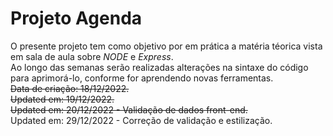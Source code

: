  <h1>Projeto Agenda </h1>
 
 O presente projeto tem como objetivo por em prática a matéria téorica vista em sala de aula sobre <em>NODE</em> e <em>Express</em>.<br>
        Ao longo das semanas serão realizadas alterações na sintaxe do código para aprimorá-lo, conforme for aprendendo novas ferramentas.<br>
        <s>Data de criação:  18/12/2022.</s><br>
        <s>Updated em:  19/12/2022.<br></s>
        <s>Updated em: 20/12/2022 - Validação de dados front-end.<br></s>
        Updated em: 29/12/2022 - Correção de validação e estilização.<br>
        <br>
